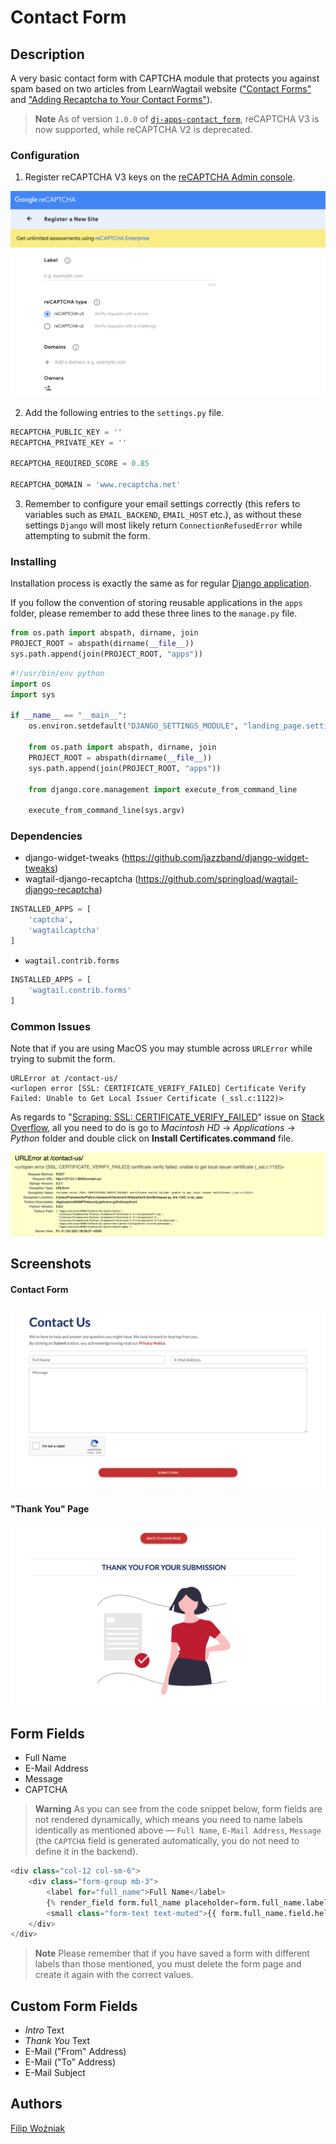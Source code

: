 # Contact Form

## Description

A very basic contact form with CAPTCHA module that protects you against spam based on two articles from LearnWagtail website (["Contact Forms"](https://learnwagtail.com/tutorials/contact-forms) and ["Adding Recaptcha to Your Contact Forms"](https://learnwagtail.com/tutorials/adding-recaptcha-to-your-contact-forms)).

> **Note**
> As of version `1.0.0` of [`dj-apps-contact_form`](https://github.com/FilipWozniak/dj-apps-contact_form), reCAPTCHA V3 is now supported, while reCAPTCHA V2 is deprecated.

### Configuration

1. Register reCAPTCHA V3 keys on the [reCAPTCHA Admin console](https://www.google.com/recaptcha/admin/create).

![img.png](README/Register%20New%20Site.png)

2. Add the following entries to the `settings.py` file.

```python
RECAPTCHA_PUBLIC_KEY = ''
RECAPTCHA_PRIVATE_KEY = ''

RECAPTCHA_REQUIRED_SCORE = 0.85

RECAPTCHA_DOMAIN = 'www.recaptcha.net'
```

3. Remember to configure your email settings correctly (this refers to variables such as `EMAIL_BACKEND`, `EMAIL_HOST` etc.), as without these settings `Django` will most likely return `ConnectionRefusedError` while attempting to submit the form.

### Installing

Installation process is exactly the same as for regular [Django application](https://docs.djangoproject.com/en/3.2/intro/tutorial01/).

If you follow the convention of storing reusable applications in the `apps` folder, please remember to add these three lines to the `manage.py` file.

```python
from os.path import abspath, dirname, join
PROJECT_ROOT = abspath(dirname(__file__))
sys.path.append(join(PROJECT_ROOT, "apps"))
```

```python
#!/usr/bin/env python
import os
import sys

if __name__ == "__main__":
    os.environ.setdefault("DJANGO_SETTINGS_MODULE", "landing_page.settings.dev")

    from os.path import abspath, dirname, join
    PROJECT_ROOT = abspath(dirname(__file__))
    sys.path.append(join(PROJECT_ROOT, "apps"))

    from django.core.management import execute_from_command_line

    execute_from_command_line(sys.argv)
```

### Dependencies

- django-widget-tweaks (https://github.com/jazzband/django-widget-tweaks)
- wagtail-django-recaptcha (https://github.com/springload/wagtail-django-recaptcha)
```python
INSTALLED_APPS = [
    'captcha',
    'wagtailcaptcha'
]
```

- `wagtail.contrib.forms`
```python
INSTALLED_APPS = [
    'wagtail.contrib.forms'
]
```

### Common Issues

Note that if you are using MacOS you may stumble across `URLError` while trying to submit the form.

```shell script
URLError at /contact-us/
<urlopen error [SSL: CERTIFICATE_VERIFY_FAILED] Certificate Verify Failed: Unable to Get Local Issuer Certificate (_ssl.c:1122)>
```

As regards to "[Scraping: SSL: CERTIFICATE_VERIFY_FAILED](https://stackoverflow.com/questions/50236117/scraping-ssl-certificate-verify-failed-error-for-http-en-wikipedia-org)" issue on [Stack Overflow](https://stackoverflow.com), all you need to do is go to *Macintosh HD* → *Applications* → *Python* folder and double click on **Install Certificates.command** file.

![URL Error](./README/URL%20Error.png)

## Screenshots

#### Contact Form

![Contact Us](./README/Contact%20Us.png)

#### "Thank You" Page

!["Thank You" Page](./README/Thank%20You%20Page.png)

## Form Fields 

- Full Name
- E-Mail Address
- Message
- CAPTCHA

> **Warning**
> As you can see from the code snippet below, form fields are not rendered dynamically, which means you need to name labels identically as mentioned above — `Full Name`, `E-Mail Address`, `Message` (the `CAPTCHA` field is generated automatically, you do not need to define it in the backend).

```python
<div class="col-12 col-sm-6">
    <div class="form-group mb-3">
        <label for="full_name">Full Name</label>
        {% render_field form.full_name placeholder=form.full_name.label class="form-control" %}
        <small class="form-text text-muted">{{ form.full_name.field.help_text }}</small>
    </div>
</div>
```

> **Note**
> Please remember that if you have saved a form with different labels than those mentioned, you must delete the form page and create it again with the correct values.

## Custom Form Fields 
- *Intro* Text
- *Thank You* Text
- E-Mail ("From" Address)
- E-Mail ("To" Address)
- E-Mail Subject

## Authors

[Filip Woźniak](https://github.com/FilipWozniak)